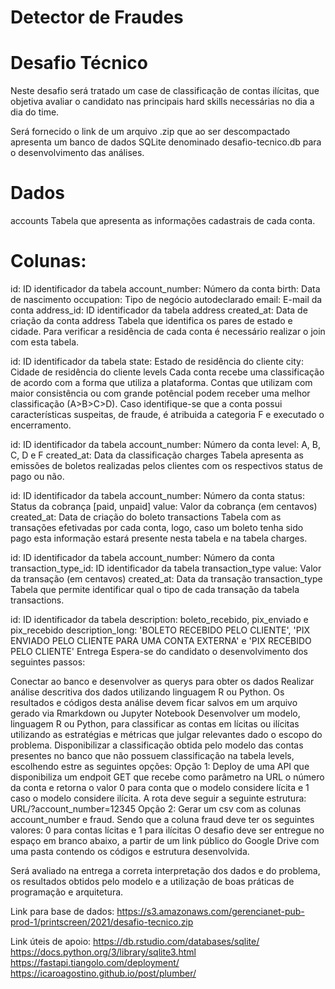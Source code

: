 # Detector de Fraudes

# Desafio Técnico
Neste desafio será tratado um case de classificação de contas ilícitas, que objetiva avaliar o candidato nas principais hard skills necessárias no dia a dia do time.

Será fornecido o link de um arquivo .zip que ao ser descompactado apresenta um banco de dados SQLite denominado desafio-tecnico.db para o desenvolvimento das análises.

# Dados
accounts
Tabela que apresenta as informações cadastrais de cada conta.

# Colunas:

id: ID identificador da tabela
account_number: Número da conta
birth: Data de nascimento
occupation: Tipo de negócio autodeclarado
email: E-mail da conta
address_id: ID identificador da tabela address
created_at: Data de criação da conta
address
Tabela que identifica os pares de estado e cidade. Para verificar a residência de cada conta é necessário realizar o join com esta tabela.

id: ID identificador da tabela
state: Estado de residência do cliente
city: Cidade de residência do cliente
levels
Cada conta recebe uma classificação de acordo com a forma que utiliza a plataforma. Contas que utilizam com maior consistência ou com grande potêncial podem receber uma melhor classificação (A>B>C>D). Caso identifique-se que a conta possui características suspeitas, de fraude, é atribuida a categoria F e executado o encerramento.

id: ID identificador da tabela
account_number: Número da conta
level: A, B, C, D e F
created_at: Data da classificação
charges
Tabela apresenta as emissões de boletos realizadas pelos clientes com os respectivos status de pago ou não.

id: ID identificador da tabela
account_number: Número da conta
status: Status da cobrança [paid, unpaid]
value: Valor da cobrança (em centavos)
created_at: Data de criação do boleto
transactions
Tabela com as transações efetivadas por cada conta, logo, caso um boleto tenha sido pago esta informação estará presente nesta tabela e na tabela charges.

id: ID identificador da tabela
account_number: Número da conta
transaction_type_id: ID identificador da tabela transaction_type
value: Valor da transação (em centavos)
created_at: Data da transação
transaction_type
Tabela que permite identificar qual o tipo de cada transação da tabela transactions.

id: ID identificador da tabela
description: boleto_recebido, pix_enviado e pix_recebido
description_long: 'BOLETO RECEBIDO PELO CLIENTE', 'PIX ENVIADO PELO CLIENTE PARA UMA CONTA EXTERNA' e 'PIX RECEBIDO PELO CLIENTE'
Entrega
Espera-se do candidato o desenvolvimento dos seguintes passos:

Conectar ao banco e desenvolver as querys para obter os dados
Realizar análise descritiva dos dados utilizando linguagem R ou Python. Os resultados e códigos desta análise devem ficar salvos em um arquivo gerado via Rmarkdown ou Jupyter Notebook
Desenvolver um modelo, linguagem R ou Python, para classificar as contas em lícitas ou ilícitas utilizando as estratégias e métricas que julgar relevantes dado o escopo do problema.
Disponibilizar a classificação obtida pelo modelo das contas presentes no banco que não possuem classificação na tabela levels, escolhendo estre as seguintes opções:
Opção 1: Deploy de uma API que disponibiliza um endpoit GET que recebe como parâmetro na URL o número da conta e retorna o valor 0 para conta que o modelo considere lícita e 1 caso o modelo considere ilícita. A rota deve seguir a seguinte estrutura: URL/?account_number=12345
Opção 2: Gerar um csv com as colunas account_number e fraud. Sendo que a coluna fraud deve ter os seguintes valores: 0 para contas lícitas e 1 para ilícitas
O desafio deve ser entregue no espaço em branco abaixo, a partir de um link público do Google Drive com uma pasta contendo os códigos e estrutura desenvolvida.

Será avaliado na entrega a correta interpretação dos dados e do problema, os resultados obtidos pelo modelo e a utilização de boas práticas de programação e arquitetura.

Link para base de dados: https://s3.amazonaws.com/gerencianet-pub-prod-1/printscreen/2021/desafio-tecnico.zip

Link úteis de apoio:
https://db.rstudio.com/databases/sqlite/
https://docs.python.org/3/library/sqlite3.html
https://fastapi.tiangolo.com/deployment/
https://icaroagostino.github.io/post/plumber/
